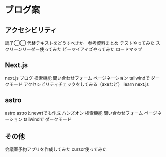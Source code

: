 # ブログ案

## アクセシビリティ
読了◯◯
代替テキストをどうすべきか　参考資料まとめ
テストやってみた
スクリーンリーダー使ってみた
ビーマイアイズやってみた
ロードマップ

## Next.js
next.js ブログ
検索機能
問い合わせフォーム
ページネーション
tailwindで
ダークモード
アクセシビリティチェックをしてみる（axeなど）
learn next.js

## astro
astro
astroとnewrtでも作成
ハンズオン
検索機能
問い合わせフォーム
ページネーション
tailwindで
ダークモード

## その他
会議室予約アプリを作成してみた
cursor使ってみた